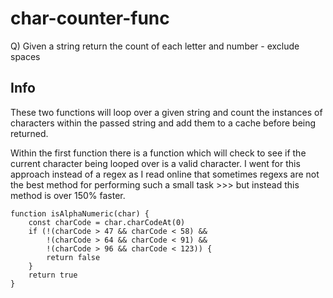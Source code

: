 # char-counter-func
Q) Given a string return the count of each letter and number - exclude spaces

## Info
These two functions will loop over a given string and count the instances of characters within the passed string and add them to a cache before being returned.

Within the first function there is a function which will check to see if the current character being looped over is a valid character. 
I went for this approach instead of a regex as I read online that sometimes regexs are not the best method for performing such a small task >>> but instead this method is over 150% faster.

```
function isAlphaNumeric(char) {
    const charCode = char.charCodeAt(0)
    if (!(charCode > 47 && charCode < 58) &&
        !(charCode > 64 && charCode < 91) &&
        !(charCode > 96 && charCode < 123)) {
        return false
    }
    return true
}
```
